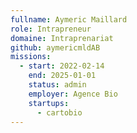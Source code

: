 ```yaml
---
fullname: Aymeric Maillard
role: Intrapreneur
domaine: Intraprenariat
github: aymericmldAB
missions:
  - start: 2022-02-14
    end: 2025-01-01
    status: admin
    employer: Agence Bio
    startups:
      - cartobio
---
```

